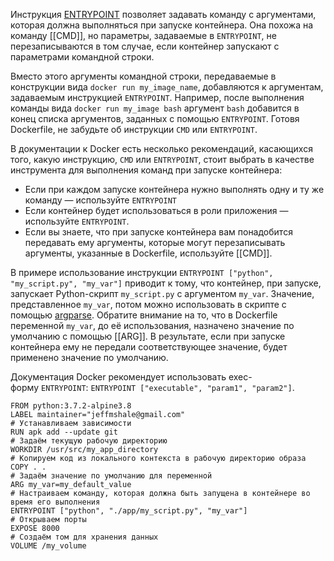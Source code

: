 Инструкция [ENTRYPOINT](https://docs.docker.com/engine/reference/builder/#entrypoint) позволяет задавать команду с аргументами, которая должна выполняться при запуске контейнера. Она похожа на команду [[CMD]], но параметры, задаваемые в `ENTRYPOINT`, не перезаписываются в том случае, если контейнер запускают с параметрами командной строки.  
  
Вместо этого аргументы командной строки, передаваемые в конструкции вида `docker run my_image_name`, добавляются к аргументам, задаваемым инструкцией `ENTRYPOINT`. Например, после выполнения команды вида `docker run my_image bash` аргумент `bash` добавится в конец списка аргументов, заданных с помощью `ENTRYPOINT`. Готовя Dockerfile, не забудьте об инструкции `CMD` или `ENTRYPOINT`.  
  
В документации к Docker есть несколько рекомендаций, касающихся того, какую инструкцию, `CMD` или `ENTRYPOINT`, стоит выбрать в качестве инструмента для выполнения команд при запуске контейнера:  
- Если при каждом запуске контейнера нужно выполнять одну и ту же команду — используйте `ENTRYPOINT`
- Если контейнер будет использоваться в роли приложения — используйте `ENTRYPOINT`.
-  Если вы знаете, что при запуске контейнера вам понадобится передавать ему аргументы, которые могут перезаписывать аргументы, указанные в Dockerfile, используйте [[CMD]].

В  примере использование инструкции `ENTRYPOINT ["python", "my_script.py", "my_var"]` приводит к тому, что контейнер, при запуске, запускает Python-скрипт `my_script.py` с аргументом `my_var`. Значение, представленное `my_var`, потом можно использовать в скрипте с помощью [argparse](https://docs.python.org/3/library/argparse.html). Обратите внимание на то, что в Dockerfile переменной `my_var`, до её использования, назначено значение по умолчанию с помощью [[ARG]]. В результате, если при запуске контейнера ему не передали соответствующее значение, будет применено значение по умолчанию.  
  
Документация Docker рекомендует использовать exec-форму `ENTRYPOINT`: `ENTRYPOINT ["executable", "param1", "param2"]`.

```
FROM python:3.7.2-alpine3.8
LABEL maintainer="jeffmshale@gmail.com"
# Устанавливаем зависимости
RUN apk add --update git
# Задаём текущую рабочую директорию
WORKDIR /usr/src/my_app_directory
# Копируем код из локального контекста в рабочую директорию образа
COPY . .
# Задаём значение по умолчанию для переменной
ARG my_var=my_default_value
# Настраиваем команду, которая должна быть запущена в контейнере во время его выполнения
ENTRYPOINT ["python", "./app/my_script.py", "my_var"]
# Открываем порты
EXPOSE 8000
# Создаём том для хранения данных
VOLUME /my_volume
```